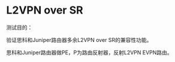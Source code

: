# L2VPN  over SR

测试目的：

验证思科和Juniper路由器多余L2VPN over SR的兼容性功能。

思科和Juniper路由器做PE，P为路由反射器，反射L2VPN EVPN路由。



